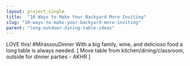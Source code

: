 ```yaml
---
layout: project_single
title:  "10 Ways to Make Your Backyard More Inviting"
slug: "10-ways-to-make-your-backyard-more-inviting"
parent: "long-outdoor-dining-table-ideas"
---
```

LOVE this! #MirassouDinner With a big family, wine, and delicioso food a long table is always needed. [ Move table from kitchen/dining/classroom, outside for dinner parties - AKHR ]